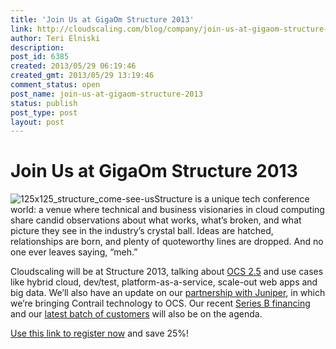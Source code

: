 ```yaml
---
title: 'Join Us at GigaOm Structure 2013'
link: http://cloudscaling.com/blog/company/join-us-at-gigaom-structure-2013/
author: Teri Elniski
description: 
post_id: 6385
created: 2013/05/29 06:19:46
created_gmt: 2013/05/29 13:19:46
comment_status: open
post_name: join-us-at-gigaom-structure-2013
status: publish
post_type: post
layout: post
---
```


# Join Us at GigaOm Structure 2013

![125x125_structure_come-see-us](http://www.cloudscaling.com/wp-content/uploads/2013/05/125x125_structure_come-see-us.png)Structure is a unique tech conference world: a venue where technical and business visionaries in cloud computing share candid observations about what works, what’s broken, and what picture they see in the industry’s crystal ball. Ideas are hatched, relationships are born, and plenty of quoteworthy lines are dropped. And no one ever leaves saying, “meh.”

Cloudscaling will be at Structure 2013, talking about [OCS 2.5](/products/ocs-system-overview/) and use cases like hybrid cloud, dev/test, platform-as-a-service, scale-out web apps and big data. We’ll also have an update on our [partnership with Juniper](http://cloudscaling.com/blog/press-releases/juniper/), in which we’re bringing Contrail technology to OCS. Our recent [Series B financing](http://www.eweek.com/cloud/juniper-seagate-invest-in-cloud-platform-startup-cloudscaling/) and our [latest batch of customers](http://cloudscaling.com/blog/press-releases/ubisoft-chooses-cloudscaling-open-cloud-system/) will also be on the agenda.

[Use this link to register now](http://structure2013vip.eventbrite.com/?discount=SPONCLOUDSCALE25) and save 25%!